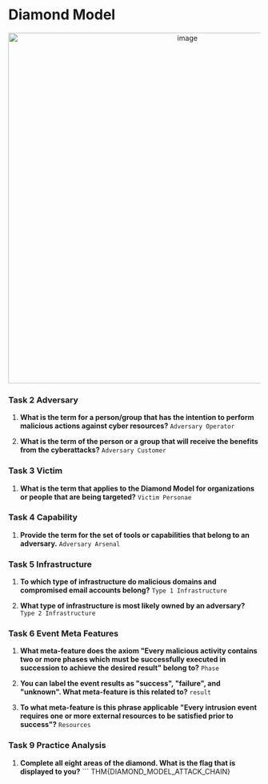 # Diamond Model

<p align="center">
  <img title="image" src='https://tryhackme-images.s3.amazonaws.com/room-icons/6d6ef602b1284ab0505fae8b413413e0.png' width=700 />
</p>

### Task 2 Adversary
1. **What is the term for a person/group that has the intention to perform malicious actions against cyber resources?**
        ```
        Adversary Operator
        ```

2. **What is the term of the person or a group that will receive the benefits from the cyberattacks?**
        ```
        Adversary Customer
        ```

### Task 3 Victim
1. **What is the term that applies to the Diamond Model for organizations or people that are being targeted?**
        ```
        Victim Personae
        ```

### Task 4 Capability
1. **Provide the term for the set of tools or capabilities that belong to an adversary.**
        ```
        Adversary Arsenal
        ```

### Task 5 Infrastructure
1. **To which type of infrastructure do malicious domains and compromised email accounts belong?**
        ```
        Type 1 Infrastructure
        ```

2. **What type of infrastructure is most likely owned by an adversary?**
        ```
        Type 2 Infrastructure
        ```

### Task 6 Event Meta Features
1. **What meta-feature does the axiom "Every malicious activity contains two or more phases which must be successfully executed in succession to achieve the desired result" belong to?**
        ```
        Phase
        ```

2. **You can label the event results as "success", "failure", and "unknown". What meta-feature is this related to?**
        ```
        result
        ```

3. **To what meta-feature is this phrase applicable "Every intrusion event requires one or more external resources to be satisfied prior to success"?**
        ```
        Resources
        ```

### Task 9 Practice Analysis
1. **Complete all eight areas of the diamond. What is the flag that is displayed to you?**
        ```
        THM{DIAMOND_MODEL_ATTACK_CHAIN}
        